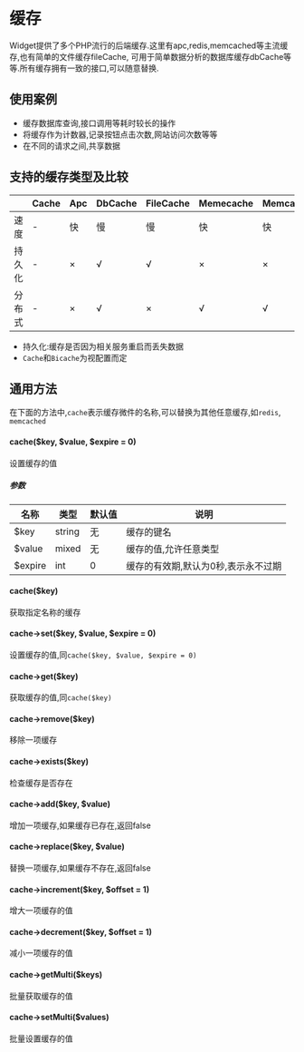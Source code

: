 缓存
====

Widget提供了多个PHP流行的后端缓存.这里有apc,redis,memcached等主流缓存,也有简单的文件缓存fileCache,
可用于简单数据分析的数据库缓存dbCache等等.所有缓存拥有一致的接口,可以随意替换.

## 使用案例

* 缓存数据库查询,接口调用等耗时较长的操作
* 将缓存作为计数器,记录按钮点击次数,网站访问次数等等
* 在不同的请求之间,共享数据

## 支持的缓存类型及比较

|           | Cache | Apc | DbCache | FileCache | Memecache | Memcached | Couchbase | Redis   | Bicache | 
|-----------|-------|-----|---------|-----------|-----------|-----------|-----------|---------|---------|
| 速度      | -     | 快  | 慢      | 慢        | 快        | 快        | 快        | 快      | -       |
| 持久化    | -     | ×   | √       | √         | ×         | ×         | √         | √       | -       |
| 分布式    | -     | ×   | √       | ×         | √         | √         | √         | √       | -       |

* 持久化:缓存是否因为相关服务重启而丢失数据
* `Cache`和`Bicache`为视配置而定

## 通用方法

在下面的方法中,`cache`表示缓存微件的名称,可以替换为其他任意缓存,如`redis`, `memcached`

#### cache($key, $value, $expire = 0)
设置缓存的值

##### 参数

| 名称      | 类型      | 默认值    | 说明                                  |
|-----------|-----------|-----------|---------------------------------------|
| $key      | string    | 无        | 缓存的键名                            |
| $value    | mixed     | 无        | 缓存的值,允许任意类型                 |
| $expire   | int       | 0         | 缓存的有效期,默认为0秒,表示永不过期   |

#### cache($key)
获取指定名称的缓存

#### cache->set($key, $value, $expire = 0)
设置缓存的值,同`cache($key, $value, $expire = 0)`

#### cache->get($key)
获取缓存的值,同`cache($key)`

#### cache->remove($key)
移除一项缓存

#### cache->exists($key)
检查缓存是否存在

#### cache->add($key, $value)
增加一项缓存,如果缓存已存在,返回false

#### cache->replace($key, $value)
替换一项缓存,如果缓存不存在,返回false

#### cache->increment($key, $offset = 1)
增大一项缓存的值

#### cache->decrement($key, $offset = 1)
减小一项缓存的值

#### cache->getMulti($keys)
批量获取缓存的值

#### cache->setMulti($values)
批量设置缓存的值